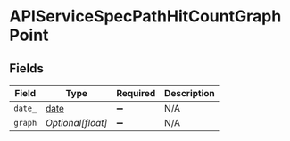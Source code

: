 # APIServiceSpecPathHitCountGraphPoint


## Fields

| Field                                                                | Type                                                                 | Required                                                             | Description                                                          |
| -------------------------------------------------------------------- | -------------------------------------------------------------------- | -------------------------------------------------------------------- | -------------------------------------------------------------------- |
| `date_`                                                              | [date](https://docs.python.org/3/library/datetime.html#date-objects) | :heavy_minus_sign:                                                   | N/A                                                                  |
| `graph`                                                              | *Optional[float]*                                                    | :heavy_minus_sign:                                                   | N/A                                                                  |